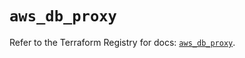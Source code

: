# `aws_db_proxy`

Refer to the Terraform Registry for docs: [`aws_db_proxy`](https://registry.terraform.io/providers/hashicorp/aws/6.12.0/docs/resources/db_proxy).
